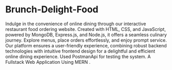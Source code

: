 # Brunch-Delight-Food
 
Indulge in the convenience of online dining through our interactive restaurant food ordering website. Created with HTML, CSS, and
JavaScript, powered by MongoDB, Express.js, and Node.js, it offers a seamless culinary journey. Explore menus, place orders
effortlessly, and enjoy prompt service. Our platform ensures a user-friendly experience, combining robust backend technologies with
intuitive frontend design for a delightful and efficient online dining experience.
Used PostmanApi for testing the system.
A Fullstack Web Application Using MERN .

